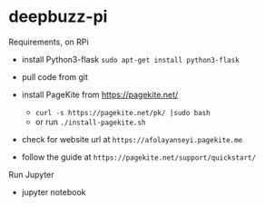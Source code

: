 # deepbuzz-pi

Requirements, on RPi
- install Python3-flask
`sudo apt-get install python3-flask`

- pull code from git

- install PageKite from https://pagekite.net/ 
    - `curl -s https://pagekite.net/pk/ |sudo bash`
    - or run   `./install-pagekite.sh`

- check for website url at `https://afolayanseyi.pagekite.me`
- follow the guide at `https://pagekite.net/support/quickstart/`

Run Jupyter
- jupyter notebook
